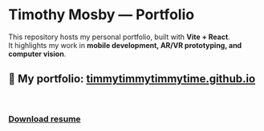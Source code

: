 # Timothy Mosby — Portfolio

This repository hosts my personal portfolio, built with **Vite + React**.  
It highlights my work in **mobile development, AR/VR prototyping, and computer vision**.

## 🔗 My portfolio: [**timmytimmytimmytime.github.io**](https://timmytimmytimmytime.github.io)

<br/>

### [Download resume](https://timmytimmytimmytime.github.io/assets/TimothyMosby2025Resume.pdf)
